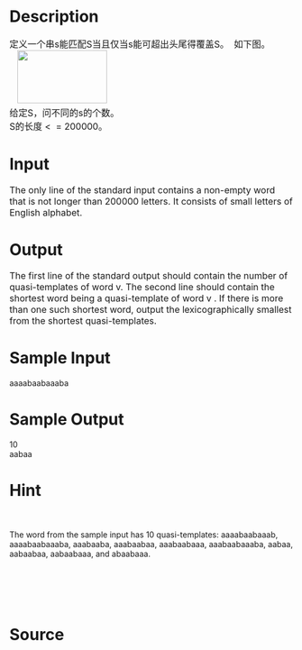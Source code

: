 
# Description

<div class="content"><p><span style="font-size: medium">定义一个串s能匹配S当且仅当s能可超出头尾得覆盖S。  如下图。<br/>
   <img height="94" alt="" width="159" src="source/bzoj/3499/img/aHR0cHM6Ly9seWRzeS5jb20vSnVkZ2VPbmxpbmUvdXBsb2FkLzIwMTQwMy8yMigyKS5qcGc=.jpg"/><br/>
给定S，问不同的s的个数。<br/>
S的长度 &lt;  = 200000。</span></p></div>

# Input

<div class="content"><p><span style="font-size: medium">The only line of the standard input contains a non-empty word that is not longer than 200000 letters. It consists of small letters of English alphabet. </span></p>
<p></p></div>

# Output

<div class="content"><p><span style="font-size: medium">The first line of the standard output should contain the number of quasi-templates of word v. The second line should contain the shortest word being a quasi-template of word v . If there is more than one such shortest word, output the lexicographically smallest from the shortest quasi-templates. </span></p>
<p></p></div>

# Sample Input

<div class="content"><span class="sampledata">aaaabaabaaaba<br/>
</span></div>

# Sample Output

<div class="content"><span class="sampledata">10<br/>
aabaa</span></div>

# Hint

<div class="content"><p></p><p><br/><br/>
The word from the sample input has 10 quasi-templates: aaaabaabaaab, aaaabaabaaaba, aaabaaba, aaabaabaa, aaabaabaaa, aaabaabaaaba, aabaa, aabaabaa, aabaabaaa, and abaabaaa.</p><br/>
<p> <br/><br/>
</p><p></p></div>

# Source

<div class="content"><p><a href="problemset.php?search="></a></p></div>

